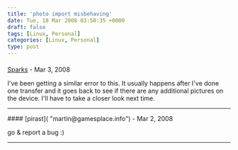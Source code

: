 ```yaml
---
title: 'photo import misbehaving'
date: Tue, 18 Mar 2008 03:50:35 +0000
draft: false
tags: [Linux, Personal]
categories: [Linux, Personal]
type: post
---
```



#### 
[Sparks]( "eric@christensenplace.us") - <time datetime="2008-03-19 13:10:17">Mar 3, 2008</time>

I've been getting a similar error to this. It usually happens after I've done one transfer and it goes back to see if there are any additional pictures on the device. I'll have to take a closer look next time.
<hr />
#### 
[pirast]( "martin@gamesplace.info") - <time datetime="2008-03-18 06:40:23">Mar 2, 2008</time>

go & report a bug :)
<hr />
